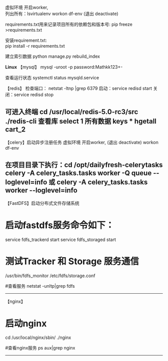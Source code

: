 
虚拟环境
开启worker,       
列出所有：lsvirtualenv
workon df-env (退出 deactivate)

requirements.txt用来记录项目所有的依赖包和版本号:
pip freeze >requirements.txt

安装requirement.txt:  
pip install -r requirements.txt


建立索引数据
python manage.py rebuild_index

********Linux********
【mysql】
mysql -uroot -p
password:Mathkk123+-

查看运行状态
systemctl status mysqld.service



【redis】
检查端口： netstat -ltnp |grep 6379
启动：service redisd start
关闭：service redisd stop

可进入终端
cd /usr/local/redis-5.0-rc3/src
./redis-cli
查看库
select 1
所有数据
keys *
 hgetall cart_2
--------------------------------
【celery】启动异步注册任务
虚拟环境
开启worker,     (退出 deactivate)
workon df-env

在项目目录下执行：cd /opt/dailyfresh-celerytasks
celery -A celery_tasks.tasks worker -Q queue --loglevel=info
或
celery -A celery_tasks.tasks worker --loglevel=info
----------------------------------------------
【FastDFS】启动分布式文件存储系统
# 启动fastdfs服务命令如下：
service fdfs_trackerd start
service fdfs_storaged start

# 测试Tracker 和 Storage 服务通信
/usr/bin/fdfs_monitor /etc/fdfs/storage.conf

#查看服务
netstat -unltp|grep fdfs 

-------
【nginx】
# 启动nginx
cd /usr/local/nginx/sbin/
./nginx 

 #查看nginx服务
ps aux|grep nginx  



--------------------------------------





